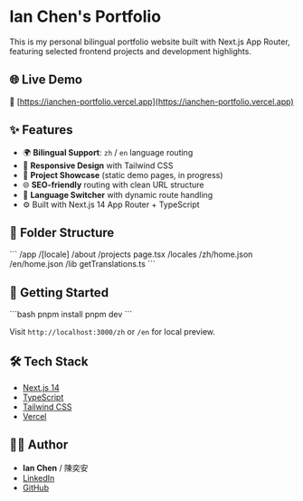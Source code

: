 # Ian Chen's Portfolio

This is my personal bilingual portfolio website built with Next.js App Router, featuring selected frontend projects and development highlights.

## 🌐 Live Demo

🔗 [https://ianchen-portfolio.vercel.app](https://ianchen-portfolio.vercel.app)

## ✨ Features

- 🌍 **Bilingual Support**: `zh` / `en` language routing
- 🎨 **Responsive Design** with Tailwind CSS
- 📁 **Project Showcase** (static demo pages, in progress)
- 🌐 **SEO-friendly** routing with clean URL structure
- 🔀 **Language Switcher** with dynamic route handling
- ⚙️ Built with Next.js 14 App Router + TypeScript

## 📂 Folder Structure

\`\`\`
/app
/[locale]
/about
/projects
page.tsx
/locales
/zh/home.json
/en/home.json
/lib
getTranslations.ts
\`\`\`

## 🚀 Getting Started

\`\`\`bash
pnpm install
pnpm dev
\`\`\`

Visit `http://localhost:3000/zh` or `/en` for local preview.

## 🛠 Tech Stack

- [Next.js 14](https://nextjs.org/)
- [TypeScript](https://www.typescriptlang.org/)
- [Tailwind CSS](https://tailwindcss.com/)
- [Vercel](https://vercel.com/)

## 🧑‍💻 Author

- **Ian Chen** / 陳奕安
- [LinkedIn](https://www.linkedin.com/in/ian-chen-b8b458140)
- [GitHub](https://github.com/ianchen9527)
